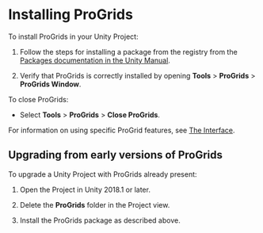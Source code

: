 # Installing ProGrids

To install ProGrids in your Unity Project:

1. Follow the steps for installing a package from the registry from the [Packages documentation in the Unity Manual](https://docs.unity3d.com/Manual/upm-ui-install.html). 

2. Verify that ProGrids is correctly installed by opening **Tools** > **ProGrids** > **ProGrids Window**.



To close ProGrids:

* Select **Tools** > **ProGrids** > **Close ProGrids**.

For information on using specific ProGrid features, see [The Interface](interface.md).



## Upgrading from early versions of ProGrids

To upgrade a Unity Project with ProGrids already present:

1. Open the Project in Unity 2018.1 or later.

2. Delete the **ProGrids** folder in the Project view.

3. Install the ProGrids package as described above.
